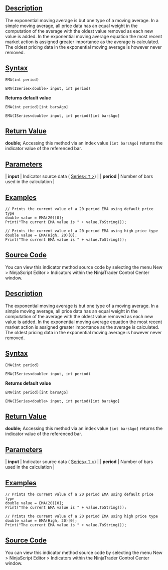 ## [Description](https://developer.ninjatrader.com/docs/desktop/moving_average_exponential_ema\#description)

The exponential moving average is but one type of a moving average. In a simple moving average, all price data has an equal weight in the computation of the average with the oldest value removed as each new value is added. In the exponential moving average equation the most recent market action is assigned greater importance as the average is calculated. The oldest pricing data in the exponential moving average is however never removed.

## [Syntax](https://developer.ninjatrader.com/docs/desktop/moving_average_exponential_ema\#syntax)

`EMA(int period)`

`EMA(ISeries<double> input, int period)`

**Returns default value**

`EMA(int period)[int barsAgo]`

`EMA(ISeries<double> input, int period)[int barsAgo]`

## [Return Value](https://developer.ninjatrader.com/docs/desktop/moving_average_exponential_ema\#return-value)

**double;** Accessing this method via an index value `[int barsAgo]` returns the indicator value of the referenced bar.

## [Parameters](https://developer.ninjatrader.com/docs/desktop/moving_average_exponential_ema\#parameters)

| **input** | Indicator source data ( [Series< `T` >](https://developer.ninjatrader.com/docs/desktop/seriest)) |
| **period** | Number of bars used in the calculation |

## [Examples](https://developer.ninjatrader.com/docs/desktop/moving_average_exponential_ema\#examples)

```jsx-150469391 csharp
// Prints the current value of a 20 period EMA using default price type
double value = EMA(20)[0];
Print("The current EMA value is " + value.ToString());

// Prints the current value of a 20 period EMA using high price type
double value = EMA(High, 20)[0];
Print("The current EMA value is " + value.ToString());

```

## [Source Code](https://developer.ninjatrader.com/docs/desktop/moving_average_exponential_ema\#source-code)

You can view this indicator method source code by selecting the menu New > NinjaScript Editor > Indicators within the NinjaTrader Control Center window.

## [Description](https://developer.ninjatrader.com/docs/desktop/moving_average_exponential_ema\#description)

The exponential moving average is but one type of a moving average. In a simple moving average, all price data has an equal weight in the computation of the average with the oldest value removed as each new value is added. In the exponential moving average equation the most recent market action is assigned greater importance as the average is calculated. The oldest pricing data in the exponential moving average is however never removed.

## [Syntax](https://developer.ninjatrader.com/docs/desktop/moving_average_exponential_ema\#syntax)

`EMA(int period)`

`EMA(ISeries<double> input, int period)`

**Returns default value**

`EMA(int period)[int barsAgo]`

`EMA(ISeries<double> input, int period)[int barsAgo]`

## [Return Value](https://developer.ninjatrader.com/docs/desktop/moving_average_exponential_ema\#return-value)

**double;** Accessing this method via an index value `[int barsAgo]` returns the indicator value of the referenced bar.

## [Parameters](https://developer.ninjatrader.com/docs/desktop/moving_average_exponential_ema\#parameters)

| **input** | Indicator source data ( [Series< `T` >](https://developer.ninjatrader.com/docs/desktop/seriest)) |
| **period** | Number of bars used in the calculation |

## [Examples](https://developer.ninjatrader.com/docs/desktop/moving_average_exponential_ema\#examples)

```jsx-150469391 csharp
// Prints the current value of a 20 period EMA using default price type
double value = EMA(20)[0];
Print("The current EMA value is " + value.ToString());

// Prints the current value of a 20 period EMA using high price type
double value = EMA(High, 20)[0];
Print("The current EMA value is " + value.ToString());

```

## [Source Code](https://developer.ninjatrader.com/docs/desktop/moving_average_exponential_ema\#source-code)

You can view this indicator method source code by selecting the menu New > NinjaScript Editor > Indicators within the NinjaTrader Control Center window.